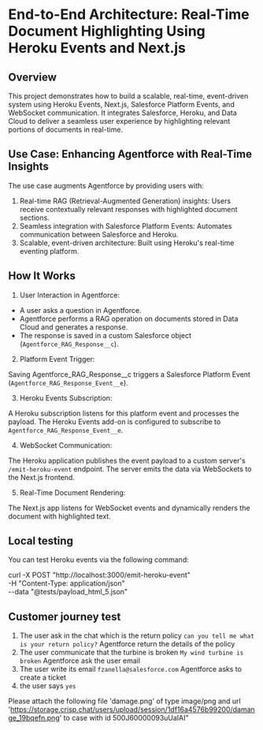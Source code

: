 # End-to-End Architecture: Real-Time Document Highlighting Using Heroku Events and Next.js

## Overview
This project demonstrates how to build a scalable, real-time, event-driven system using Heroku Events, Next.js, Salesforce Platform Events, and WebSocket communication. It integrates Salesforce, Heroku, and Data Cloud to deliver a seamless user experience by highlighting relevant portions of documents in real-time.


## Use Case: Enhancing Agentforce with Real-Time Insights
The use case augments Agentforce by providing users with:

1. Real-time RAG (Retrieval-Augmented Generation) insights: Users receive contextually relevant responses with highlighted document sections.
2. Seamless integration with Salesforce Platform Events: Automates communication between Salesforce and Heroku.
3. Scalable, event-driven architecture: Built using Heroku's real-time eventing platform.


## How It Works

1. User Interaction in Agentforce:

- A user asks a question in Agentforce.
- Agentforce performs a RAG operation on documents stored in Data Cloud and generates a response.
- The response is saved in a custom Salesforce object (`Agentforce_RAG_Response__c`).

2. Platform Event Trigger:

Saving Agentforce_RAG_Response__c triggers a Salesforce Platform Event (`Agentforce_RAG_Response_Event__e`).

3. Heroku Events Subscription:

A Heroku subscription listens for this platform event and processes the payload.
The Heroku Events add-on is configured to subscribe to `Agentforce_RAG_Response_Event__e`.

4. WebSocket Communication:

The Heroku application publishes the event payload to a custom server's `/emit-heroku-event` endpoint.
The server emits the data via WebSockets to the Next.js frontend.

5. Real-Time Document Rendering:

The Next.js app listens for WebSocket events and dynamically renders the document with highlighted text.

## Local testing

You can test Heroku events via the following command:

curl -X POST "http://localhost:3000/emit-heroku-event" \
     -H "Content-Type: application/json" \
     --data "@tests/payload_html_5.json"

## Customer journey test

1. The user ask in the chat which is the return policy `can you tell me what is your return policy?`
    Agentforce return the details of the policy
2. The user communicate that the turbine is broken `My wind turbine is broken`
    Agentforce ask the user email
3. The user write its email `fzanella@salesforce.com`
    Agentforce asks to create a ticket
4. the user says `yes`

Please attach the following file 'damage.png' of type image/png and url 'https://storage.crisp.chat/users/upload/session/1df16a4576b99200/damange_19bqefn.png' to case with id 500J60000093uUaIAI"
